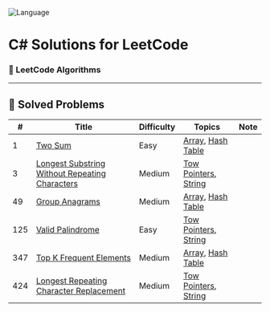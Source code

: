 ![Language](https://img.shields.io/badge/Language-C%23-blue.svg?logo=csharp&logoColor=white)

# C# Solutions for LeetCode

### 🧠 LeetCode Algorithms 

---

## 📌 Solved Problems

| #   | Title                                                                                       | Difficulty                        | Topics     | Note |
|-----|---------------------------------------------------------------------------------------------|-----------------------------------|------------|------|
|1|[Two Sum](https://leetcode.com/problems/two-sum/description/)|Easy|[Array](https://leetcode.com/problem-list/array/), [Hash Table](https://leetcode.com/problem-list/hash-table/)| |
|3|[Longest Substring Without Repeating Characters](https://leetcode.com/problems/longest-substring-without-repeating-characters/description/)|Medium|[Tow Pointers](https://leetcode.com/problem-list/two-pointers/), [String](https://leetcode.com/problem-list/string/)| |
|49|[Group Anagrams](https://leetcode.com/problems/group-anagrams/description/)|Medium|[Array](https://leetcode.com/problem-list/array/), [Hash Table](https://leetcode.com/problem-list/hash-table/)| |
|125|[Valid Palindrome](https://leetcode.com/problems/valid-palindrome/description/)|Easy|[Tow Pointers](https://leetcode.com/problem-list/two-pointers/), [String](https://leetcode.com/problem-list/string/)| |
|347|[Top K Frequent Elements](https://leetcode.com/problems/top-k-frequent-elements/description/)|Medium|[Array](https://leetcode.com/problem-list/array/), [Hash Table](https://leetcode.com/problem-list/hash-table/)| |
|424|[Longest Repeating Character Replacement](https://leetcode.com/problems/longest-repeating-character-replacement/description/)|Medium|[Tow Pointers](https://leetcode.com/problem-list/two-pointers/), [String](https://leetcode.com/problem-list/string/)| |
